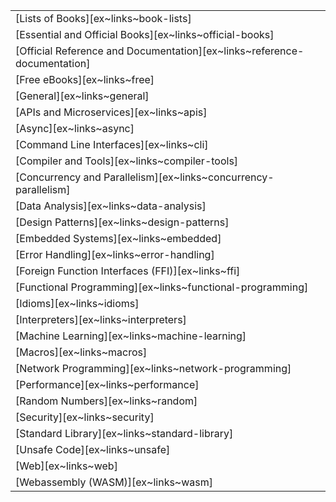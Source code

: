 ||
|---|
| [Lists of Books][ex~links~book-lists] |
| [Essential and Official Books][ex~links~official-books] |
| [Official Reference and Documentation][ex~links~reference-documentation] |
| [Free eBooks][ex~links~free] |
| [General][ex~links~general] |
| [APIs and Microservices][ex~links~apis] |
| [Async][ex~links~async] |
| [Command Line Interfaces][ex~links~cli] |
| [Compiler and Tools][ex~links~compiler-tools] |
| [Concurrency and Parallelism][ex~links~concurrency-parallelism] |
| [Data Analysis][ex~links~data-analysis] |
| [Design Patterns][ex~links~design-patterns] |
| [Embedded Systems][ex~links~embedded] |
| [Error Handling][ex~links~error-handling] |
| [Foreign Function Interfaces (FFI)][ex~links~ffi] |
| [Functional Programming][ex~links~functional-programming] |
| [Idioms][ex~links~idioms] |
| [Interpreters][ex~links~interpreters] |
| [Machine Learning][ex~links~machine-learning] |
| [Macros][ex~links~macros] |
| [Network Programming][ex~links~network-programming] |
| [Performance][ex~links~performance] |
| [Random Numbers][ex~links~random] |
| [Security][ex~links~security] |
| [Standard Library][ex~links~standard-library] |
| [Unsafe Code][ex~links~unsafe] |
| [Web][ex~links~web] |
| [Webassembly (WASM)][ex~links~wasm] |
